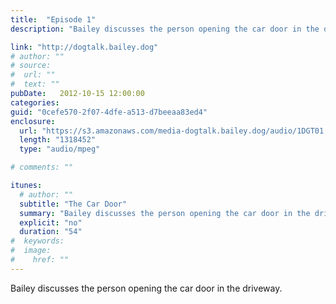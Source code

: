 ```yaml
---
title:  "Episode 1"
description: "Bailey discusses the person opening the car door in the driveway."

link: "http://dogtalk.bailey.dog"
# author: ""
# source:
#  url: ""
#  text: ""
pubDate:   2012-10-15 12:00:00
categories:
guid: "0cefe570-2f07-4dfe-a513-d7beeaa83ed4"
enclosure:
  url: "https://s3.amazonaws.com/media-dogtalk.bailey.dog/audio/1DGT01.mp3"
  length: "1318452"
  type: "audio/mpeg"

# comments: ""

itunes:
  # author: ""
  subtitle: "The Car Door"
  summary: "Bailey discusses the person opening the car door in the driveway."
  explicit: "no"
  duration: "54"
#  keywords:
#  image:
#    href: ""
---
```


<p>Bailey discusses the person opening the car door in the driveway.</p>
